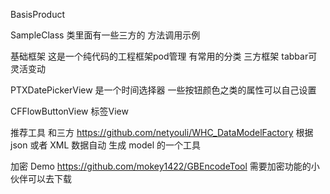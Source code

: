 

BasisProduct

  SampleClass 类里面有一些三方的 方法调用示例

基础框架 这是一个纯代码的工程框架pod管理 有常用的分类 三方框架 tabbar可灵活变动

PTXDatePickerView 是一个时间选择器  一些按钮颜色之类的属性可以自己设置  

CFFlowButtonView  标签View 

推荐工具  和三方
https://github.com/netyouli/WHC_DataModelFactory   根据 json 或者 XML 数据自动  生成 model 的一个工具


加密 Demo   https://github.com/mokey1422/GBEncodeTool   需要加密功能的小伙伴可以去下载

